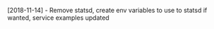 [2018-11-14] - Remove statsd, create env variables to use to statsd if wanted, service examples updated

